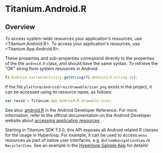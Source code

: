 # Titanium.Android.R

<TypeHeader/>

## Overview

To access system-wide resources your application's resources, use
<Titanium.Android.R>.
To access your application's resources, use <Titanium.App.Android.R>.

These properties and sub-properties correspond directly to the properties
of the the `android.R` class, and should have the same syntax.
To retrieve the "OK" string from system resources in Android:

``` js
Ti.Android.currentActivity.getString(Ti.Android.R.string.ok);
```

If the file  `platform/android/res/drawable/icon.png` exists in the
project, it can be accessed using its resource name, as follows:

``` js
var resid = Titanium.App.Android.R.drawable.icon;
```

See also:
[android.R](https://developer.android.com/reference/android/R.html) in the
Android Developer Reference.
For more information, refer to the official documentation on the Android
Developer website about
[accessing application resources](https://developer.android.com/guide/topics/resources/accessing-resources.html).

Starting in Titanium SDK 7.3.0, this API exposes all Android related R classes
for the usage in Hyperloop. For example, it can be used to access `menu` resources
as part of native user interfaces, e.g. `BottomNavigationView` or `RecyclerView`.
See an example in the [Hyperloop Sample App](https://github.com/appcelerator/hyperloop-examples) for details!

<ApiDocs/>
